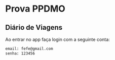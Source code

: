 # Prova PPDMO

## Diário de Viagens

Ao entrar no app faça login com a seguinte conta:
```bash
email: fefe@gmail.com
senha: 123456
```

